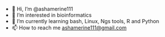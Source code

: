 - 👋 Hi, I’m @ashamerine111
- 👀 I’m interested in bioinformatics 
- 🌱 I’m currently learning bash, Linux, Ngs tools, R and Python
- 📫 How to reach me ashamerine111@gmail.com

<!---
ashamerine111/ashamerine111 is a ✨ special ✨ repository because its `README.md` (this file) appears on your GitHub profile.
You can click the Preview link to take a look at your changes.
--->
